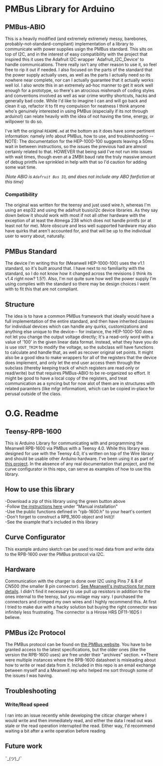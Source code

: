 # PMBus Library for Arduino

## PMBus-ABIO
This is a heavily modified (and extremely extremely messy, barebones, probably-not-standard-compliant) implementation of a library to communicate with power supplies usign the PMBus standard. This sits on top of I2C, and in the interest of easy compatibility with the project that inspired this it uses the Adafruit I2C wrapper `Adafruit_I2C_Device' to handle communications. There really isn't any other reason to use it, so feel free to rip it out if needed.
I also focused on the parts of the standard that the power supply actually uses, as well as the parts I actually need so its nowhere near complete, nor can I actually guarantee that it actually works well lol. I also wrote this in an extremely ad-hoc manner to get it work well enough for a prototype, so there's an atrocious mishmash of coding styles and conventions involved as well as war crime worthy shortcuts, hacks and generally bad code. While I'd like to imagine I can and will go back and clean it up, refactor it to fit my compulsion for neatness I think anyone who's genuinely interested in using PMBus (especially if its not through arduino!) can relate heavily with the idea of not having the time, energy, or willpower to do so.

I've left the original `README.md` at the bottom as it does have some pertinent information: namely info about PMBus, how to use, and troubleshooting -- NOTE: The documentation for the HEP-1000-100 suggests leaving a 50ms wait in between instructions, so the issues the previous had are almost certainly related to that. HOWEVER that being said I've not run into issues with wait times, though even at a 2MBit baud rate the truly massive amount of debug printfs ive sprinkled in help with that so I'd caution for adding some wait time.

_(Note ABIO is _`Adafruit Bus IO`_, and does not include any ABO fanfiction at this time)_

### Compatibility
The original was written for the teensy and just used wire.h, whereas I'm using an esp32 and using the adafruit busio/i2c device libraries. As they say down below it should work with most if not all other hardware with the exception of at least the Atmega 238 which does not handle printfs (or at least not for me). More obscure and less well supported hardware may also have quirks that aren't accounted for, and that will be up to the individual user to worry about, naturally.

## PMBus Standard
The device I'm writing this for (Meanwell HEP-1000-100) uses the v1.1 standard, so it's built around that. I have next to no familiarity with the standard, so I do not know how it changed across the revisions (i think its v1.4 right now? 1.5?). Also, I'm not quite sure how well the power supply I'm using complies with the standard so there may be design choices I went with to fit this that are not compliant.

## Structure
The idea is to have a common PMBus framework that ideally would have a full implementation of the entire standard, and then have inherited classes for individual devices which can handle any quirks, customizations and anything else unique to the device-- for instance, the HEP-1000-100 does not let you change the output voltage directly; It's a read-only word with a value of '100' in the given linear data format. Instead, what they have you do is use `VOUT_TRIM` to modify the voltage, so the subclass will have functions to calculate and handle that, as well as recover original set points. It might also be a good idea to make wrappers for all of the registers that the device does implement, and only let the end user access them through the subclass (thereby keeping track of which registers are read only or read/write) but that requires PMBus-ABIO to be re-organized so effort.
It might be good to have a local copy of the registers, and treat communication as a syncing but for now alot of them are in structures with related paramters (like mfgr information), which can be copied in-place for perusal outside of the class.






# O.G. Readme

## Teensy-RPB-1600
This is Arduino Library for communicating with and programming the Meanwell RPB-1600 via PMBus with a Teensy 4.0. While this library was designed for use with the Teensy 4.0, it's written on top of the Wire library and should be usable other Arduino hardware. I've been using it as part of [this project](https://github.com/maland16/citicar-charger). In the absence of any real documentation that project, and the curve configurator in this repo, can serve as examples of how to use this library.  

## How to use this library
-Download a zip of this library using the green button above  
-Follow [the instructions here](https://www.arduino.cc/en/guide/libraries) under "Manual installation"  
-Use the public functions defined in "rpb-1600.h" to your heart's content  
-Don't forget to construct a RPB_1600 object and Init()!  
-See the example that's included in this library  

## Curve Configurator  
This example arduino sketch can be used to read data from and write data to the RPB-1600 over the PMBus protocol via I2C.

## Hardware
Communication with the charger is done over I2C using Pins 7 & 8 of CN500 (the smaller 8 pin connector). [See Meanwell's instructions for more details](https://www.meanwell.com/webapp/product/search.aspx?prod=RPB-1600). I didn't find it necessary to use pull up resistors in addition to the ones internal to the teensy, but you milage may vary. I purchased the connectors and crimped my own wires and I highly recommend this. At first I tried to make due with a hacky solution but buying the right connector was infinitely less frustrating. The connector is a Hirose HRS DF11-16DS I believe.   

## PMBus i2c Protocol
The PMBus protocol can be found on [the PMBus website](https://pmbus.org/specification-archives/). You have to be granted access to the latest specifications, but the older ones (like the version the RPB-1600 uses) are free under their "archives" section. **There were multiple instances where the RPB-1600 datasheet is misleading about how to write or read data from it. Included in this repo is an email exchange between myself and a Meanwell rep who helped me sort through some of the issues I was having.

## Troubleshooting  
### Write/Read speed  
I ran into an issue recently while developing the citicar charger where I would write and then immediately read, and either the data I read out was stale or the read operation interrupted the read. Either way, I'd recommend waiting a bit after a write operation before reading  

## Future work  
¯\_(ツ)_/¯
